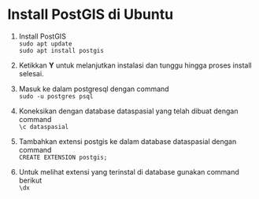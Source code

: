 # Install PostGIS di Ubuntu

1. Install PostGIS   
`sudo apt update`   
`sudo apt install postgis`   

2. Ketikkan <b>Y</b> untuk melanjutkan instalasi dan tunggu hingga proses install selesai.   

3. Masuk ke dalam postgresql dengan command   
`sudo -u postgres psql`   

4. Koneksikan dengan database dataspasial yang telah dibuat dengan command   
`\c dataspasial`   

5. Tambahkan extensi postgis ke dalam database dataspasial dengan command   
`CREATE EXTENSION postgis;`   

6. Untuk melihat extensi yang terinstal di database gunakan command berikut   
`\dx`
